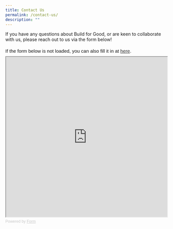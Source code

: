 ```yaml
---
title: Contact Us
permalink: /contact-us/
description: ""
---
```

If you have any questions about Build for Good, or are keen to collaborate with us, please reach out to us via the form below!

<div style="font-family: Sans-Serif; font-size: 15px; color: #000; opacity: 0.9; padding-top: 5px; padding-bottom: 8px;"> If the form below is not loaded, you can also fill it in at <a href="https://form.gov.sg/644552cc14ca440013e1f2a2">here</a>. </div>  
<iframe style="width: 100%; height: 500px" src="https://form.gov.sg/644552cc14ca440013e1f2a2" id="iframe"></iframe> <div style="font-family: Sans-Serif; font-size: 12px; color: #999; opacity: 0.5; padding-top: 5px;"> Powered by <a style="color: #999" href="https://form.gov.sg">Form</a> </div>
